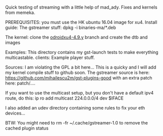 Quick testing of streaming with a little help of mad_ady.
Fixes and kernels from memeka.

PREREQUISITES:
you must use the HK ubuntu 16.04 image for xu4.
Install guide:
The gstreamer stuff:
    dpkg -i binaries-ma/*.deb

The kernel:
clone the [odroidxu4-4.9.y](https://github.com/hardkernel/linux/tree/odroidxu4-4.9.y) branch
and create the dtb and images

Examples:
This directory contains my gst-launch tests to make everything multicastable.
clients:
Example player stuff.

Sources:
I am violating the GPL a bit here... This is a quicky and I will add my kernel compile stuff to github soon.
The gstreamer source is here:
https://github.com/mihailescu2m/gst-plugins-good
with an extra patch here:
patch/....

If you want to use the multicast setup, but you don't have a default ipv4 route, do this:
ip ro add multicast 224.0.0.0/4 dev $IFACE

I also added an udev directory containing some rules to fix your eth devices...

BTW:
You might need to rm -fr ~/.cache/gstreamer-1.0
to remove the cached plugin status
